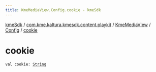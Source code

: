 ```yaml
---
title: KmeMediaView.Config.cookie - kmeSdk
---
```


[kmeSdk](../../../index.html) / [com.kme.kaltura.kmesdk.content.playkit](../../index.html) / [KmeMediaView](../index.html) / [Config](index.html) / [cookie](./cookie.html)

# cookie

`val cookie: `[`String`](https://kotlinlang.org/api/latest/jvm/stdlib/kotlin/-string/index.html)